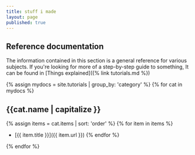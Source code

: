 ```yaml
---
title: stuff i made
layout: page
published: true
---
```


## Reference documentation

The information contained in this section is a general reference for various subjects. If you're looking for more of a step-by-step guide to something,
It can be found in [Things explained]({% link tutorials.md %})

{% assign mydocs = site.tutorials | group_by: 'category' %}
{% for cat in mydocs %}
## {{cat.name | capitalize }}
{% assign items = cat.items | sort: 'order' %}
{% for item in items %}
  - [{{ item.title }}]({{ item.url }})
{% endfor %}

{% endfor %}
